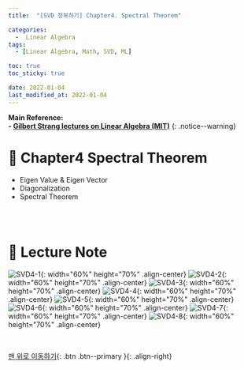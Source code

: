 ```yaml
---
title:  "[SVD 정복하기] Chapter4. Spectral Theorem" 

categories:
  -  Linear Algebra
tags:
  - [Linear Algebra, Math, SVD, ML]

toc: true
toc_sticky: true

date: 2022-01-04
last_modified_at: 2022-01-04
---
```


**Main Reference: <br>- [Gilbert Strang lectures on Linear Algebra (MIT)](https://www.youtube.com/watch?v=7UJ4CFRGd-U&list=PLE7DDD91010BC51F8)**
{: .notice--warning}

# 📘 Chapter4 Spectral Theorem

- Eigen Value & Eigen Vector
- Diagonalization
- Spectral Theorem


<br>
<br>



# 📘 Lecture Note

![SVD4-1](https://user-images.githubusercontent.com/96368476/148004531-46be3caa-dd14-435e-94de-6b53d2cb6187.jpg){: width="60%" height="70%" .align-center}
![SVD4-2](https://user-images.githubusercontent.com/96368476/148004540-c99c2ee2-8dca-408c-9f3e-882fbadbc411.jpg){: width="60%" height="70%" .align-center}
![SVD4-3](https://user-images.githubusercontent.com/96368476/148004547-8b8982cc-63d7-4268-a943-8590d6ba0844.jpg){: width="60%" height="70%" .align-center}
![SVD4-4](https://user-images.githubusercontent.com/96368476/148022420-e3a60410-6503-4450-b7ae-4afdbc4c6fc4.jpg){: width="60%" height="70%" .align-center}
![SVD4-5](https://user-images.githubusercontent.com/96368476/148004560-ee2f16be-a1bb-4409-b4dd-0b5b3ec9bc39.jpg){: width="60%" height="70%" .align-center}
![SVD4-6](https://user-images.githubusercontent.com/96368476/148004565-4b9e2fcc-ddd8-485f-b062-7e0089a54e46.jpg){: width="60%" height="70%" .align-center}
![SVD4-7](https://user-images.githubusercontent.com/96368476/148004568-5f42d321-2b76-4aeb-8ae6-130a82529a46.jpg){: width="60%" height="70%" .align-center}
![SVD4-8](https://user-images.githubusercontent.com/96368476/148022432-efd8a900-6379-4c14-a36e-34330179798c.jpg){: width="60%" height="70%" .align-center}



<br>

[맨 위로 이동하기](#){: .btn .btn--primary }{: .align-right}
